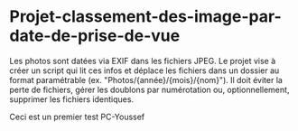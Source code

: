 # Projet-classement-des-image-par-date-de-prise-de-vue
Les photos sont datées via EXIF dans les fichiers JPEG. Le projet vise à créer un script qui lit ces infos et déplace les fichiers dans un dossier au format paramétrable (ex. "Photos/{année}/{mois}/{nom}"). Il doit éviter la perte de fichiers, gérer les doublons par numérotation ou, optionnellement, supprimer les fichiers identiques.


Ceci est un premier test PC-Youssef